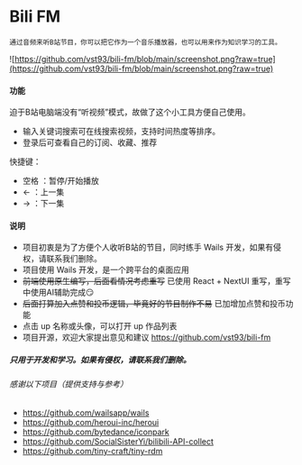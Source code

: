 # Bili FM

`通过音频来听B站节目，你可以把它作为一个音乐播放器，也可以用来作为知识学习的工具。`

![https://github.com/vst93/bili-fm/blob/main/screenshot.png?raw=true](https://github.com/vst93/bili-fm/blob/main/screenshot.png?raw=true)

#### 功能
迫于B站电脑端没有“听视频”模式，故做了这个小工具方便自己使用。
- 输入关键词搜索可在线搜索视频，支持时间热度等排序。
- 登录后可查看自己的订阅、收藏、推荐

快捷键：
- 空格 ：暂停/开始播放
- ← ：上一集
- → ：下一集

#### 说明
- 项目初衷是为了方便个人收听B站的节目，同时练手 Wails 开发，如果有侵权，请联系我们删除。
- 项目使用 Wails 开发，是一个跨平台的桌面应用
- ~~前端使用原生编写，后面看情况考虑重写~~ 已使用 React + NextUI 重写，重写中使用AI辅助完成😏
- ~~后面打算加入点赞和投币逻辑，毕竟好的节目制作不易~~ 已加增加点赞和投币功能
- 点击 up 名称或头像，可以打开 up 作品列表
- 项目开源，欢迎大家提出意见和建议 https://github.com/vst93/bili-fm


##### 只用于开发和学习。如果有侵权，请联系我们删除。

###### 感谢以下项目（提供支持与参考）
- https://github.com/wailsapp/wails
- https://github.com/heroui-inc/heroui
- https://github.com/bytedance/iconpark
- https://github.com/SocialSisterYi/bilibili-API-collect
- https://github.com/tiny-craft/tiny-rdm


